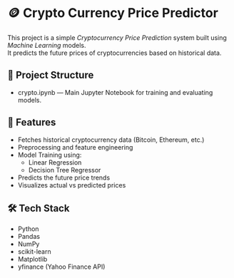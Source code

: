# 🪙 Crypto Currency Price Predictor

This project is a simple *Cryptocurrency Price Prediction* system built using *Machine Learning* models.  
It predicts the future prices of cryptocurrencies based on historical data.

## 📂 Project Structure

- crypto.ipynb — Main Jupyter Notebook for training and evaluating models.

## 🚀 Features

- Fetches historical cryptocurrency data (Bitcoin, Ethereum, etc.)
- Preprocessing and feature engineering
- Model Training using:
  - Linear Regression
  - Decision Tree Regressor
- Predicts the future price trends
- Visualizes actual vs predicted prices

## 🛠 Tech Stack

- Python
- Pandas
- NumPy
- scikit-learn
- Matplotlib
- yfinance (Yahoo Finance API)

